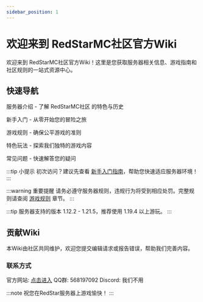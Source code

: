 ```yaml
---
sidebar_position: 1
---
```


# 欢迎来到 RedStarMC社区官方Wiki

欢迎来到 RedStarMC社区官方Wiki！这里是您获取服务器相关信息、游戏指南和社区规则的一站式资源中心。

## 快速导航

服务器介绍 - 了解 RedStarMC社区 的特色与历史

新手入门 - 从零开始您的冒险之旅

游戏规则 - 确保公平游戏的准则

特色玩法 - 探索我们独特的游戏内容

常见问题 - 快速解答您的疑问

:::tip 
小提示 初次访问？建议先查看 [新手入门指南](#)，帮助您快速适应服务器环境！ 
::: 

:::warning 
重要提醒 请务必遵守服务器规则，违规行为将受到相应处罚。完整规则请查阅 [游戏规则](#) 章节。
::: 

:::tip 
服务器支持的版本 1.12.2 - 1.21.5，推荐使用 1.19.4 以上游玩。
:::

## 贡献Wiki

本Wiki由社区共同维护，欢迎您提交编辑请求或报告错误，帮助我们完善内容。

### 联系方式

官方网站: [点击进入](https://www.redstarmc.top/)
QQ群: 568197092
Discord: 我们不用

:::note
祝您在RedStar服务器上游戏愉快！
:::

